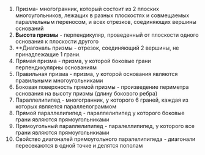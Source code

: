 1) Призма- многогранник, который состоит из 2 плоских многоугольников, лежащих в разных плоскостях и совмещаемых параллельным переносом, и всех отрезков, соединяющих вершины оснований
2) **Высота призмы** - перпендикуляр, проведенный от плоскости одного основания к плоскости другого
3) **Диагональ призмы - отрезок, соединяющий 2 вершины, не принадлежащие 1 грани.
4) Прямая призма - призма, у которой боковые грани перпендикулярны основаниям
5) Правильная призма - призма, у которой основания являются правильными многоугольниками
6) Боковая поверхность прямой призмы - произведение периметра основания на высоту призмы (длину бокового ребра)
7) Параллелипипед - многогранник, у которого 6 граней, каждая из которых является параллелограммом
8) Прямой параллелипипед - параллелипипед у которого боковые грани являются прямоугольниками
9) Прямоугольный параллелипипед - паралеллипипед, у которого все грани являются прямоугольнкиами
10) Свойство диагоналей прямоугольного паралелипипеда - диагонали пересекаются в одной точке и делятся пополам
